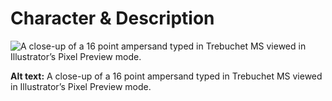 # Character & Description

![A close-up of a 16 point ampersand typed in Trebuchet MS viewed in Illustrator’s Pixel Preview mode.](img/letter-a-mstroleny)

**Alt text:** A close-up of a 16 point ampersand typed in Trebuchet MS viewed in Illustrator’s Pixel Preview mode.
